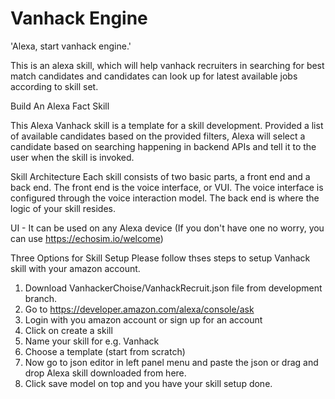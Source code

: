 # Vanhack Engine

'Alexa, start vanhack engine.' 
 
This is an alexa skill, which will help vanhack recruiters in searching for best match candidates and candidates can look up for latest available jobs according to skill set.

Build An Alexa Fact Skill


This Alexa Vanhack skill is a template for a skill development. Provided a list of available candidates based on the provided filters, Alexa will select a candidate based on searching happening in backend APIs and tell it to the user when the skill is invoked.

Skill Architecture
Each skill consists of two basic parts, a front end and a back end. The front end is the voice interface, or VUI. The voice interface is configured through the voice interaction model. The back end is where the logic of your skill resides.

UI - It can be used on any Alexa device (If you don't have one no worry, you can use https://echosim.io/welcome)

Three Options for Skill Setup
Please follow thses steps to setup Vanhack skill with your amazon account.

1. Download VanhackerChoise/VanhackRecruit.json file from development branch.
2. Go to https://developer.amazon.com/alexa/console/ask
3. Login with you amazon account or sign up for an account
4. Click on create a skill
5. Name your skill for e.g. Vanhack
6. Choose a template (start from scratch)
7. Now go to json editor in left panel menu and paste the json or drag and drop Alexa skill downloaded from here.
8. Click save model on top and you have your skill setup done.


